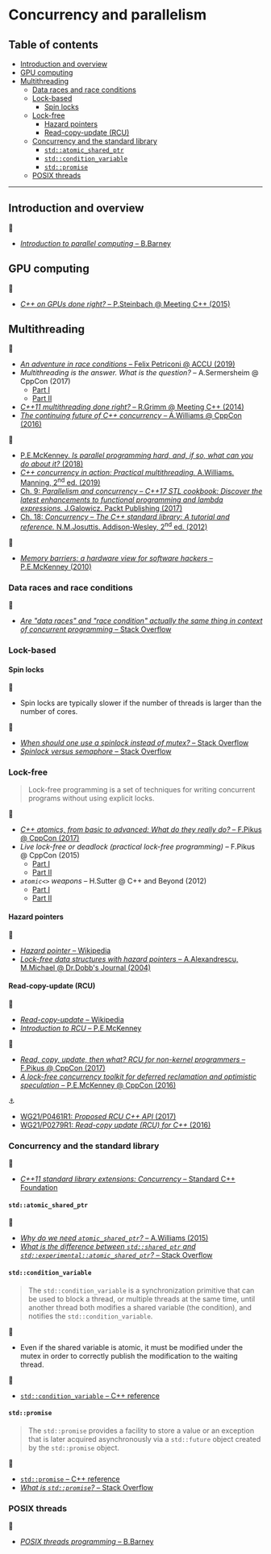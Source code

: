 # Concurrency and parallelism

## Table of contents

* [Introduction and overview](#introduction-and-overview)
* [GPU computing](#gpu-computing)
* [Multithreading](#multithreading)
	* [Data races and race conditions](#data-races-and-race-conditions)
	* [Lock-based](#lock)
		* [Spin locks](#spin-locks)
	* [Lock-free](#lock-free)
		* [Hazard pointers](#hazard-pointers)
		* [Read-copy-update (RCU)](#read-copy-update-rcu)
	* [Concurrency and the standard library](#concurrency-and-the-standard-library)
		* [`std::atomic_shared_ptr`](#stdatomic_shared_ptr)
		* [`std::condition_variable`](#stdconditionvariable)
		* [`std::promise`](#stdpromise)
	<!-- * [Patterns and idioms](#patterns-and-idioms)
		* [Execute-around pointer](#execute-around pointer) -->
	* [POSIX threads](#posix-threads)
---

## Introduction and overview

:link:

* [*Introduction to parallel computing* &ndash; B.Barney](https://computing.llnl.gov/tutorials/parallel_comp/)

## GPU computing

:movie_camera:

* [*C++ on GPUs done right?* &ndash; P.Steinbach @ Meeting C++ (2015)](https://www.youtube.com/watch?v=z43l_LaOqnM)

## Multithreading

:movie_camera:

* [*An adventure in race conditions* &ndash; Felix Petriconi @ ACCU (2019)](https://www.youtube.com/watch?v=asgO4P2fhTw)
* *Multithreading is the answer. What is the question?* &ndash; A.Sermersheim @ CppCon (2017)
	* [Part I](https://www.youtube.com/watch?v=GNw3RXr-VJk)
	* [Part II](https://www.youtube.com/watch?v=sDLQWivf1-I)
* [*C++11 multithreading done right?* &ndash; R.Grimm @ Meeting C++ (2014)](https://www.youtube.com/watch?v=paK38WAq8WY)
* [*The continuing future of C++ concurrency* &ndash; A.Williams @ CppCon (2016)](https://www.youtube.com/watch?v=FaHJOkOrfNo)

:book:

* [P.E.McKenney. *Is parallel programming hard, and, if so, what can you do about it?* (2018)](https://mirrors.edge.kernel.org/pub/linux/kernel/people/paulmck/perfbook/perfbook.html)
* [*C++ concurrency in action: Practical multithreading.* A.Williams. Manning, 2<sup>nd</sup> ed. (2019)](https://www.manning.com/books/c-plus-plus-concurrency-in-action-second-edition)
* [Ch. 9: *Parallelism and concurrency* &ndash; *C++17 STL cookbook: Discover the latest enhancements to functional programming and lambda expressions.* J.Galowicz. Packt Publishing (2017)](https://www.packtpub.com/application-development/c17-stl-cookbook)
* [Ch. 18: *Concurrency* &ndash; *The C++ standard library: A tutorial and reference.* N.M.Josuttis. Addison-Wesley, 2<sup>nd</sup> ed. (2012)](http://www.cppstdlib.com/)

:page_facing_up:

* [*Memory barriers: a hardware view for software hackers* &ndash; P.E.McKenney (2010)](http://www.rdrop.com/~paulmck/scalability/paper/whymb.2010.06.07c.pdf)

### Data races and race conditions

:link:

* [*Are "data races" and "race condition" actually the same thing in context of concurrent programming* &ndash; Stack Overflow](https://stackoverflow.com/questions/11276259/are-data-races-and-race-condition-actually-the-same-thing-in-context-of-conc)

### Lock-based

#### Spin locks

:memo:

* Spin locks are typically slower if the number of threads is larger than the number of cores.

:link:

* [*When should one use a spinlock instead of mutex?* &ndash; Stack Overflow](https://stackoverflow.com/questions/5869825/when-should-one-use-a-spinlock-instead-of-mutex)
* [*Spinlock versus semaphore* &ndash; Stack Overflow](https://stackoverflow.com/questions/195853/spinlock-versus-semaphore)

### Lock-free

> Lock-free programming is a set of techniques for writing concurrent programs without using
explicit locks.

:movie_camera:

* [*C++ atomics, from basic to advanced: What do they really do?* &ndash; F.Pikus @ CppCon (2017)](https://www.youtube.com/watch?v=ZQFzMfHIxng)
* *Live lock-free or deadlock (practical lock-free programming)* &ndash; F.Pikus @ CppCon (2015)
	* [Part I](https://www.youtube.com/watch?v=lVBvHbJsg5Y)
	* [Part II](https://www.youtube.com/watch?v=1obZeHnAwz4)
* *`atomic<>` weapons* &ndash; H.Sutter @ C++ and Beyond (2012)
	* [Part I](https://www.youtube.com/watch?v=A8eCGOqgvH4)
	* [Part II](https://www.youtube.com/watch?v=KeLBd2EJLOU)

#### Hazard pointers

:link:

* [*Hazard pointer* &ndash; Wikipedia](https://en.wikipedia.org/wiki/Hazard_pointer)
* [*Lock-free data structures with hazard pointers* &ndash; A.Alexandrescu, M.Michael @ Dr.Dobb's Journal (2004)](http://www.drdobbs.com/lock-free-data-structures-with-hazard-po/184401890)

#### Read-copy-update (RCU)

:link:

* [*Read-copy-update* &ndash; Wikipedia](https://en.wikipedia.org/wiki/Read-copy-update)
* [*Introduction to RCU* &ndash; P.E.McKenney](http://www2.rdrop.com/users/paulmck/RCU/)

:movie_camera:

* [*Read, copy, update, then what? RCU for non-kernel programmers* &ndash; F.Pikus @ CppCon (2017)](https://www.youtube.com/watch?v=rxQ5K9lo034)
* [*A lock-free concurrency toolkit for deferred reclamation and optimistic speculation* &ndash; P.E.McKenney @ CppCon (2016)](https://www.youtube.com/watch?v=uhgrD_B1RhQ&t=2289)

:anchor:

* [WG21/P0461R1: *Proposed RCU C++ API* (2017)](http://www.open-std.org/jtc1/sc22/wg21/docs/papers/2017/p0461r1.pdf)
* [WG21/P0279R1: *Read-copy update (RCU) for C++* (2016)](http://www.open-std.org/jtc1/sc22/wg21/docs/papers/2016/p0279r1.pdf)

### Concurrency and the standard library

:link:

* [*C++11 standard library extensions: Concurrency* &ndash; Standard C++ Foundation](https://isocpp.org/wiki/faq/cpp11-library-concurrency)

#### `std::atomic_shared_ptr`

:link:

* [*Why do we need `atomic_shared_ptr`?* &ndash; A.Williams (2015)](https://www.justsoftwaresolutions.co.uk/threading/why-do-we-need-atomic_shared_ptr.html)
* [*What is the difference between `std::shared_ptr` and `std::experimental::atomic_shared_ptr`?* &ndash; Stack Overflow](https://stackoverflow.com/questions/40223599/what-is-the-difference-between-stdshared-ptr-and-stdexperimentalatomic-sha)

#### `std::condition_variable`

> The `std::condition_variable` is a synchronization primitive that can be used to block a thread, or multiple threads at the same time, until another thread both modifies a shared variable (the condition), and notifies the `std::condition_variable`.

:memo:

* Even if the shared variable is atomic, it must be modified under the mutex in order to correctly publish the modification to the waiting thread.

:link:

* [`std::condition_variable` &ndash; C++ reference](https://en.cppreference.com/w/cpp/thread/condition_variable)

#### `std::promise`

> The `std::promise` provides a facility to store a value or an exception that is later acquired asynchronously via a `std::future` object created by the `std::promise` object.

:link:

* [`std::promise` &ndash; C++ reference](https://en.cppreference.com/w/cpp/thread/promise)
* [*What is `std::promise`?* &ndash; Stack Overflow](https://stackoverflow.com/questions/11004273/what-is-stdpromise)

### POSIX threads

:link:

* [*POSIX threads programming* &ndash; B.Barney](https://computing.llnl.gov/tutorials/pthreads/)

<!--

https://see.stanford.edu/materials/icsppcs107/23-Concurrency-Examples.pdf
https://stackoverflow.com/questions/5002046/atomicity-in-c-myth-or-reality

http://www.drdobbs.com/parallel/volatile-vs-volatile/212701484
-->
